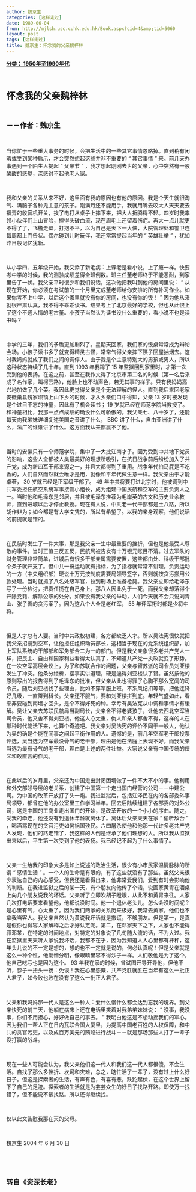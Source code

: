 ```yaml
---
author: 魏京生
categories: [这样走过]
date: 1989-06-04
from: http://mjlsh.usc.cuhk.edu.hk/Book.aspx?cid=4&amp;tid=5060
layout: post
tags: [这样走过]
title: 魏京生：怀念我的父亲魏梓林
---
```


<div style="margin: 15px 10px 10px 0px;">
<div>
<span id="ctl00_ContentPlaceHolder1_chapter1_SubjectLabel" style="font-weight:bold;text-decoration:underline;">
   分类： 1950年至1990年代
  </span>
</div>
<p class="p1">
<b>
<font size="5">
<span class="s1">
</span>
<br/>
</font>
</b>
</p>
<p class="p2">
<span class="s1">
<b>
<font size="5">
     怀念我的父亲魏梓林
    </font>
</b>
</span>
</p>
<p class="p1">
<b>
<font size="4">
<span class="s1">
</span>
<br/>
</font>
</b>
</p>
<p class="p2">
<span class="s1">
<b>
<font size="4">
     －－作者：魏京生
    </font>
</b>
</span>
</p>
<p class="p1">
<span class="s1">
</span>
<br/>
</p>
<p class="p2">
<span class="s1">
   当你忙于一些重大事务的时候，会把生活中的一些其它事情忽略掉。直到稍有闲暇或受到某种启示，才会突然想起这些并非不重要的
  </span>
<span class="s2">
   “
  </span>
<span class="s1">
   其它事情
  </span>
<span class="s2">
   ”
  </span>
<span class="s1">
   来。前几天办事遇到一个陌生人提起
  </span>
<span class="s2">
   “
  </span>
<span class="s1">
   父亲节
  </span>
<span class="s2">
   ”
  </span>
<span class="s1">
   ，我才想起刚刚去世的父亲，心中突然有一股酸酸的感觉，深感对不起他老人家。
  </span>
</p>
<p class="p1">
<span class="s1">
</span>
<br/>
</p>
<p class="p2">
<span class="s1">
   我和父亲的关系从来不好，这里面有我的原因也有他的原因。我是个天生就很淘气、满脑子各种鬼主意的孩子。刚满月还不能用手，我就用嘴去咬大人天天要去播弄的收音机开关，挨了电打从桌子上摔下来，把大人折腾得不轻。四岁时我率领小伙伴们上山冒险，摔得头破血流，现在眉毛上还留着伤疤。再大一点儿就更不得了了，飞檐走壁，打抱不平，以为自己是天下一大侠，大院管理处和警卫连每周都上门告状。偶尔碰到儿时玩伴，我还常常提起当年的
  </span>
<span class="s2">
   “
  </span>
<span class="s1">
   英雄壮举
  </span>
<span class="s2">
   ”
  </span>
<span class="s1">
   ，犹如昨日般记忆犹新。
  </span>
</p>
<p class="p1">
<span class="s1">
</span>
<br/>
</p>
<p class="p2">
<span class="s1">
   从小学四、五年级开始，我又添了新毛病：上课老是看小说，上了瘾一样。快要考中学的时候，我的测验成绩差得全班倒数。班主任董老师终于不能忍耐，到家里告了一状。我父亲平时很少和我们说话，这次他把我叫到他的房间里说：
  </span>
<span class="s2">
   “
  </span>
<span class="s1">
   从现在开始，你必须在考试前的一个月里完成董老师给你安排的所有补习作业。如果你考不上中学，以后这个家里就没有你的房间，也没有你的饭！
  </span>
<span class="s2">
   ”
  </span>
<span class="s1">
   因为他从来就很严肃认真，我不得不乖乖读书。结果考上了北京最好的学校，但也从此恨上了这个不通人情的老古董。小孩子当然认为读书没什么重要的，看小说不也是读书吗？
  </span>
</p>
<p class="p1">
<span class="s1">
</span>
<br/>
</p>
<p class="p2">
<span class="s1">
   中学的三年，我们的矛盾更加剧烈了。星期天回家，我们家的饭桌常常成为辩论会场。小孩子读书多了就变得精灵古怪，常常气得父亲摔下筷子回屋抽烟去。这时我妈妈就成了我们之间的调停人。由于我是个主意特别大的男孩或男人，所以这种状态持续了几十年。直到
  </span>
<span class="s2">
   1993
  </span>
<span class="s1">
   年我蹲了
  </span>
<span class="s2">
   15
  </span>
<span class="s1">
   年监狱回到家里时，才第一次受到他的表扬。在这之前，甚至在我作文得了北京市第二名的时候（第一名后来成了名作家，叫柯云路），他脸上也不动声色，若无其事的样子。只有我妈妈高兴地加做了几个菜。我因此更觉得父亲是个无法理解的怪人。直到我后来回老家安徽巢县魏家坝镇上山下乡的时候，才从乡亲们口中得知，父亲
  </span>
<span class="s2">
   13
  </span>
<span class="s1">
   岁时被发现是个过目不忘的神童，因此有了机会读书；
  </span>
<span class="s2">
   19
  </span>
<span class="s1">
   岁就已经在师范学院当教授了。和神童相比，我那一点点成绩的确没什么可骄傲的。我父亲七、八十岁了，还能每天向我弟妹详细复述美国之音讲了什么，
  </span>
<span class="s2">
   BBC
  </span>
<span class="s1">
   讲了什么，自由亚洲讲了什么，法广的谁谁讲了什么。这方面我从来都赢不了他。
  </span>
</p>
<p class="p1">
<span class="s1">
</span>
<br/>
</p>
<p class="p2">
<span class="s1">
   当时的安徽只有一个师范学院，集中了一大批江南才子。因为受到中共地下党员的影响，这些人全都被人类最美好的理想所吸引，在抗日战争前后纷纷加入了共产党，成为新四军干部来源之一，并且大都得到了重用。战争年代拍马屁是不吃香的，人们自然而然就会唯才是用，就像和平年代做生意一样。我父亲由于才能卓著，
  </span>
<span class="s2">
   30
  </span>
<span class="s1">
   岁就已经是正军级干部了。
  </span>
<span class="s2">
   49
  </span>
<span class="s1">
   年中共将要打进北京时，他被调到中共军委担任航空系统军事接管小组长，成为组建中国民航和空军的主要负责人之一。当时他和毛泽东是邻居，并且被毛泽东推荐为毛岸英的古文和历史业余教师，直到进城以后才停止教授。现在有人说，中共老一代干部都是土八路，所以胡作非为；如今都是有大学文凭的，所以有希望了。以我的亲身观察，他们说话的前提就是错的。
  </span>
</p>
<p class="p1">
<span class="s1">
</span>
<br/>
</p>
<p class="p2">
<span class="s1">
   在民航时发生了一件大事，那是我父亲一生中最重要的挫折，但也是他最受人尊敬的事件。当时正值三反五反，民航局被告发有十万银元账目不清。过去军队的财务管理非常简单，进城后有很多干部亲属需要安置，这些都由处、科级干部批个条子就开支了。但中共一搞运动就有指标，为了指标就常常不讲理。负责运动的一方（中央组织部）硬说十万元按制度需要局领导签字，否则就按贪污挪用公款处理。当时就抓了八名处级军官，拉到刑场上准备枪毙。我父亲立即给毛泽东写了一份检讨，把责任揽在自己身上。那八人因此免于一死，而我父亲却落得个开除党籍、解除公职的处分。如果没有我父亲的举动，人们今天就不会只说刘青山、张子善的贪污案了。因为这八个人全是老红军，
  </span>
<span class="s2">
   55
  </span>
<span class="s1">
   年评军衔时都是少将中将。
  </span>
</p>
<p class="p1">
<span class="s1">
</span>
<br/>
</p>
<p class="p2">
<span class="s1">
   但是人才总有人要。当时中共政权初建，各方都缺乏人才。所以吴法宪很快就把我父亲招揽到空军，让他担任组织动员部长，这相当于现在的党系统组织部，加上军队系统的干部部和军务部合二为一的部门。但是我父亲象很多老共产党人一样，把民主、自由和国家利益看得太认真了，不知道共产党一执政就变了形势。在一次空军高层会议上，为了和苏联合作的问题，父亲与留苏派的司令员刘亚楼发生了冲突。他条分缕析，摆事实讲道理，硬是逼得刘亚楼认了错。虽然按他的原则写出的报告得到了毛泽东的批准，但父亲从此也得罪了心胸不那么宽阔的司令员。随后刘亚楼找了些理由，比如不穿军服上班，不系风纪扣等等，把他连降好几级，一直降到科长。父亲还不服气，要和刘亚楼拼到底。年轻气盛如此，看来非要碰到南墙才回头，是个不得好死的种。幸亏有吴法宪从中调和事情才有缓解。吴让父亲去苏联民航局当副局长，父亲舍不得老婆孩子，让他去西北空军当司令员，他又舍不得刘亚楼。他这人心太重，仇人和亲人都舍不得，这样的人在那种时代能活下来，也算个奇迹吧。我父亲对吴法宪的评价不同于一般人，他认为吴的确是个能在同事之间起平衡作用的人。遗憾的是，前几年空军老干部投票评选，吴当选为空军最没骨气的老干部，理由是他在法庭上表现不好。而我父亲当选为最有骨气的老干部，理由是上述的两件壮举。大家说父亲有中国传统的侠义和敢直言的作风。
  </span>
</p>
<p class="p1">
<span class="s1">
</span>
<br/>
</p>
<p class="p2">
<span class="s1">
   在此以后的岁月里，父亲还为中国走出封闭困境做了一件不大不小的事。他利用和外交部领导层的老关系，创建了中国第一个走出国门经营的公司－－中建公司。为中国的改革开放打了头一炮。我进监狱后，包括江泽民在内的各部委外事局领导，都曾在他的办公室里工作学习半年。回去后陆续组建了各部委的对外公司，这是中国的工商业走出国门的开始，是改革开放的一个小小的序曲。随之，受我的牵连，他还没有到退休年龄就离休了。离休后父亲天天在家
  </span>
<span class="s2">
   “
  </span>
<span class="s1">
   偷听敌台
  </span>
<span class="s2">
   ”
  </span>
<span class="s1">
   ，喝酒骂现在的贪官污吏如何祸国殃民。六四屠杀使他和他那一代许多老共产党人发现，他们的路走错了，我这样的人倒是继承了他们理想的人。所以我从监狱出来以后，平生第一次受到了他的表扬。我已经记不起为了什么事情了。
  </span>
</p>
<p class="p1">
<span class="s1">
</span>
<br/>
</p>
<p class="p2">
<span class="s1">
   父亲一生给我的印象大多是如上说述的政治生活，很少有小市民家温情脉脉的所谓
  </span>
<span class="s2">
   “
  </span>
<span class="s1">
   感情生活
  </span>
<span class="s2">
   ”
  </span>
<span class="s1">
   。一个人的生命是有限的，有了这些就没有了那些。虽然父亲很少表达自己的内心感受，但我还是看得出来，他非常爱我们，爱到有时会影响他的判断。在我进监狱之后的某一天，有个朋友向他传了个话，说画家黄胄在酒桌上向几个朋友说我的坏话。父亲听了立即吹胡子瞪眼，从此不和黄胄来往。人家几次打电话要来看望他，他都说没时间。他一个退休老头儿，怎么会没时间呢？是心里有气，心太重了。因为我们两家的关系历来极好，我常去黄家，他们也不拿我当客人。我父亲自然认为黄说我坏话就是撒谎，不够朋友。但是第一，是真是假你也得容人家解释之后才好认定呢。第二，在邓家天下之下，人家也不能得罪邓某，在特定的时间地点，对特定的对象说了几句随大流的话，不为大过。我在监狱里天天听人家说我坏话，我都不在乎，因为我知道人人心里都有杆秤，这年头儿说的不一定是想的，想的也不一定就是说的，何必认真呢！但是父亲就是这么一种个性，他爱憎分明，像眼睛里容不得沙子一样。人们敬他是为了这个，他自己吃亏也是因为这个。
  </span>
<span class="s2">
   93
  </span>
<span class="s1">
   年我在家的时候，曾试图开导开导他，但他不听，脖子一扭头一扬：免谈！我在心里感慨，共产党胜就胜在当年有这么一批正人君子，如今败也败在没有了这么一批正人君子。
  </span>
</p>
<p class="p1">
<span class="s1">
</span>
<br/>
</p>
<p class="p2">
<span class="s1">
   父亲和我妈妈那一代人是这么一种人：爱什么憎什么都会达到忘我的境界。到父亲快死的前三天，他躺在病床上还在电话里笑着对我弟弟妹妹说：
  </span>
<span class="s2">
   “
  </span>
<span class="s1">
   没事，我没事，你们不用担心，好好做自己的事去。
  </span>
<span class="s2">
   ”
  </span>
<span class="s1">
   我明白他这是不想动摇我们的军心。因为我们一帮人正在日内瓦联合国大厦里，为提高中国老百姓的人权保障，和中共的贪官污吏，以及成百万美元的贿赂进行战斗－－就是那场那些人打了一辈子没打赢的战斗。
  </span>
</p>
<p class="p1">
<span class="s1">
</span>
<br/>
</p>
<p class="p2">
<span class="s1">
   现在一些人可能会认为，我父亲他们这一代人和我们这一代人都很傻，不会生活。自找了那么多挫折、坎坷和灾难，总之，瞎忙活了一辈子，没有过上什么好日子。但这是探索者的生活，有声有色，有喜有悲，跌跎起伏，在这个世界上留下了自己的足迹。探索者的生活就是为芸芸众生的好日子找路开路。即使万一找错了，但不能说不该找路。所以还得继续找。
  </span>
</p>
<p class="p1">
<span class="s1">
</span>
<br/>
</p>
<p class="p2">
<span class="s1">
   仅以此文告慰我那在天的父母。
  </span>
</p>
<p class="p1">
<span class="s1">
</span>
<br/>
</p>
<p class="p3">
<span class="s3">
   魏京生
  </span>
<span class="s1">
   2004
  </span>
<span class="s3">
   年
  </span>
<span class="s1">
   6
  </span>
<span class="s3">
   月
  </span>
<span class="s1">
   30
  </span>
<span class="s3">
   日
  </span>
</p>
<p class="p1">
<span class="s1">
</span>
<br/>
</p>
<p class="p1">
<b>
<font size="4">
<span class="s1">
</span>
<br/>
</font>
</b>
</p>
<p class="p2">
<span class="s1">
<b>
<font size="4">
     转自《资深长老》
    </font>
</b>
</span>
</p>
</div>
